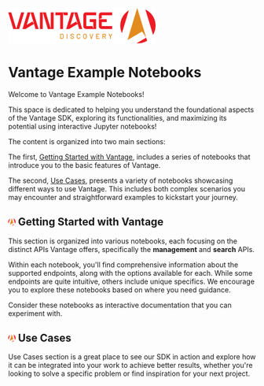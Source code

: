 <img src="../assets/vantage_logo.png" title="Vantage Discovery Logo" width="300"/></br>

# Vantage Example Notebooks

Welcome to Vantage Example Notebooks!

This space is dedicated to helping you understand the foundational aspects of the Vantage SDK, exploring its functionalities, and maximizing its potential using interactive Jupyter notebooks!

The content is organized into two main sections:

The first, [Getting Started with Vantage](https://github.com/VantageDiscovery/vantage-sdk-python/tree/develop/examples/notebooks/getting_started), includes a series of notebooks that introduce you to the basic features of Vantage.

The second, [Use Cases](https://github.com/VantageDiscovery/vantage-sdk-python/tree/develop/examples/notebooks/use_cases), presents a variety of notebooks showcasing different ways to use Vantage. This includes both complex scenarios you may encounter and straightforward examples to kickstart your journey.

## <img src="../assets/vantage_logo_small.png" title="Vantage Discovery Logo" width="15"/> Getting Started with Vantage

This section is organized into various notebooks, each focusing on the distinct APIs Vantage offers, specifically the **management** and **search** APIs.

Within each notebook, you'll find comprehensive information about the supported endpoints, along with the options available for each. While some endpoints are quite intuitive, others include unique specifics. We encourage you to explore these notebooks based on where you need guidance.

Consider these notebooks as interactive documentation that you can experiment with.

## <img src="../assets/vantage_logo_small.png" title="Vantage Discovery Logo" width="15"/> Use Cases

Use Cases section is a great place to see our SDK in action and explore how it can be integrated into your work to achieve better results, whether you're looking to solve a specific problem or find inspiration for your next project.
